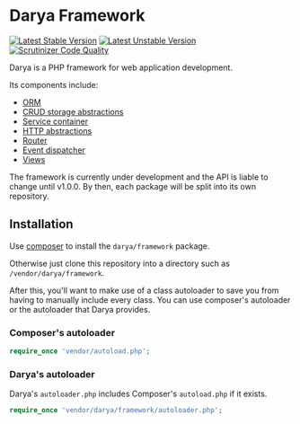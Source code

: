 # Darya Framework

[![Latest Stable Version](https://poser.pugx.org/darya/framework/version)](//packagist.org/packages/darya/framework)
[![Latest Unstable Version](https://poser.pugx.org/darya/framework/v/unstable)](//packagist.org/packages/darya/framework)
[![Scrutinizer Code Quality](https://img.shields.io/scrutinizer/g/darya/framework.svg?style=flat)](https://scrutinizer-ci.com/g/darya/framework/?branch=develop)

Darya is a PHP framework for web application development.

Its components include:

- [ORM](#/src/Darya/ORM)
- [CRUD storage abstractions](/src/Darya/Storage)
- [Service container](#/src/Darya/Service)
- [HTTP abstractions](/src/Darya/Http)
- [Router](#/src/Darya/Routing)
- [Event dispatcher](#/src/Darya/Events)
- [Views](#/src/Darya/View)

The framework is currently under development and the API is liable to change
until v1.0.0. By then, each package will be split into its own repository.

## Installation

Use [composer](https://getcomposer.org) to install the `darya/framework` package.

Otherwise just clone this repository into a directory such as
`/vendor/darya/framework`.

After this, you'll want to make use of a class autoloader to save you from
having to manually include every class. You can use composer's autoloader or
the autoloader that Darya provides.

### Composer's autoloader
```php
require_once 'vendor/autoload.php';
```

### Darya's autoloader

Darya's `autoloader.php` includes Composer's `autoload.php` if it exists.

```php
require_once 'vendor/darya/framework/autoloader.php';
```

